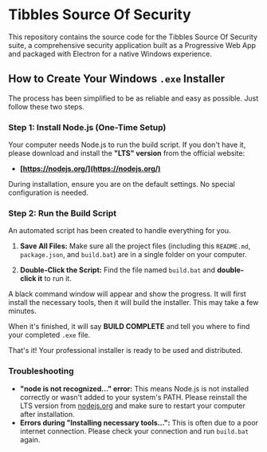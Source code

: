 # Tibbles Source Of Security

This repository contains the source code for the Tibbles Source Of Security suite, a comprehensive security application built as a Progressive Web App and packaged with Electron for a native Windows experience.

## How to Create Your Windows `.exe` Installer

The process has been simplified to be as reliable and easy as possible. Just follow these two steps.

### Step 1: Install Node.js (One-Time Setup)

Your computer needs Node.js to run the build script. If you don't have it, please download and install the **"LTS" version** from the official website:

- **[https://nodejs.org/](https://nodejs.org/)**

During installation, ensure you are on the default settings. No special configuration is needed.

### Step 2: Run the Build Script

An automated script has been created to handle everything for you.

1.  **Save All Files:** Make sure all the project files (including this `README.md`, `package.json`, and `build.bat`) are in a single folder on your computer.

2.  **Double-Click the Script:** Find the file named `build.bat` and **double-click it** to run it.

A black command window will appear and show the progress. It will first install the necessary tools, then it will build the installer. This may take a few minutes.

When it's finished, it will say **BUILD COMPLETE** and tell you where to find your completed `.exe` file.

That's it! Your professional installer is ready to be used and distributed.

### Troubleshooting

- **"node is not recognized..." error:** This means Node.js is not installed correctly or wasn't added to your system's PATH. Please reinstall the LTS version from [nodejs.org](https://nodejs.org/) and make sure to restart your computer after installation.
- **Errors during "Installing necessary tools...":** This is often due to a poor internet connection. Please check your connection and run `build.bat` again.